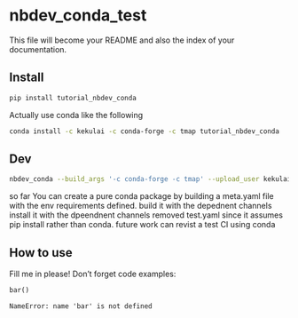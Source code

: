 # nbdev_conda_test

<!-- WARNING: THIS FILE WAS AUTOGENERATED! DO NOT EDIT! -->

This file will become your README and also the index of your
documentation.

## Install

``` sh
pip install tutorial_nbdev_conda
```

Actually use conda like the following

``` bash
conda install -c kekulai -c conda-forge -c tmap tutorial_nbdev_conda
```

## Dev

``` bash
nbdev_conda --build_args '-c conda-forge -c tmap' --upload_user kekulai
```

so far You can create a pure conda package by building a meta.yaml file
with the env requirements defined. build it with the depednent channels
install it with the dpeendnent channels removed test.yaml since it
assumes pip install rather than conda. future work can revist a test CI
using conda

## How to use

Fill me in please! Don’t forget code examples:

``` python
bar()
```

    NameError: name 'bar' is not defined
